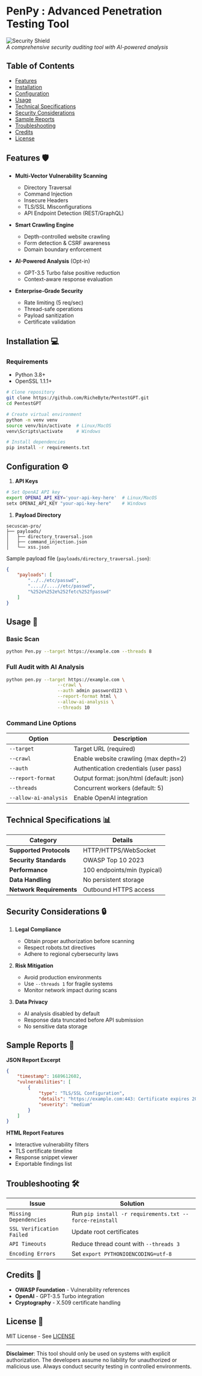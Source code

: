 # PenPy : Advanced Penetration Testing Tool

![Security Shield](https://img.icons8.com/color/96/000000/security-checked--v2.png)  
*A comprehensive security auditing tool with AI-powered analysis*

## Table of Contents
- [Features](#features)
- [Installation](#installation)
- [Configuration](#configuration)
- [Usage](#usage)
- [Technical Specifications](#technical-specifications)
- [Security Considerations](#security-considerations)
- [Sample Reports](#sample-reports)
- [Troubleshooting](#troubleshooting)
- [Credits](#credits)
- [License](#license)

## Features 🛡️
- **Multi-Vector Vulnerability Scanning**
  - Directory Traversal
  - Command Injection
  - Insecure Headers
  - TLS/SSL Misconfigurations
  - API Endpoint Detection (REST/GraphQL)
  
- **Smart Crawling Engine**
  - Depth-controlled website crawling
  - Form detection & CSRF awareness
  - Domain boundary enforcement

- **AI-Powered Analysis** (Opt-in)
  - GPT-3.5 Turbo false positive reduction
  - Context-aware response evaluation

- **Enterprise-Grade Security**
  - Rate limiting (5 req/sec)
  - Thread-safe operations
  - Payload sanitization
  - Certificate validation

## Installation 💻

### Requirements
- Python 3.8+
- OpenSSL 1.1.1+

```bash
# Clone repository
git clone https://github.com/RicheByte/PentestGPT.git
cd PentestGPT

# Create virtual environment
python -m venv venv
source venv/bin/activate  # Linux/MacOS
venv\Scripts\activate     # Windows

# Install dependencies
pip install -r requirements.txt
```

## Configuration ⚙️

1. **API Keys**
```bash
# Set OpenAI API key
export OPENAI_API_KEY='your-api-key-here'  # Linux/MacOS
setx OPENAI_API_KEY "your-api-key-here"    # Windows
```

1. **Payload Directory**
```
secuscan-pro/
├── payloads/
│   ├── directory_traversal.json
│   ├── command_injection.json
│   └── xss.json
```

Sample payload file (`payloads/directory_traversal.json`):
```json
{
    "payloads": [
        "../../etc/passwd",
        "....//....//etc/passwd",
        "%252e%252e%252fetc%252fpasswd"
    ]
}
```

## Usage 🚀

### Basic Scan
```bash
python Pen.py --target https://example.com --threads 8
```

### Full Audit with AI Analysis
```bash
python pen.py --target https://example.com \
                   --crawl \
                   --auth admin password123 \
                   --report-format html \
                   --allow-ai-analysis \
                   --threads 10
```

### Command Line Options
| Option | Description |
|--------|-------------|
| `--target` | Target URL (required) |
| `--crawl` | Enable website crawling (max depth=2) |
| `--auth` | Authentication credentials (user pass) |
| `--report-format` | Output format: json/html (default: json) |
| `--threads` | Concurrent workers (default: 5) |
| `--allow-ai-analysis` | Enable OpenAI integration |

## Technical Specifications 📊

| Category | Details |
|----------|---------|
| **Supported Protocols** | HTTP/HTTPS/WebSocket |
| **Security Standards** | OWASP Top 10 2023 |
| **Performance** | 100 endpoints/min (typical) |
| **Data Handling** | No persistent storage |
| **Network Requirements** | Outbound HTTPS access |

## Security Considerations 🔒

1. **Legal Compliance**
   - Obtain proper authorization before scanning
   - Respect robots.txt directives
   - Adhere to regional cybersecurity laws

2. **Risk Mitigation**
   - Avoid production environments
   - Use `--threads 1` for fragile systems
   - Monitor network impact during scans

3. **Data Privacy**
   - AI analysis disabled by default
   - Response data truncated before API submission
   - No sensitive data storage

## Sample Reports 📄

**JSON Report Excerpt**
```json
{
    "timestamp": 1689612602,
    "vulnerabilities": [
        {
            "type": "TLS/SSL Configuration",
            "details": "https://example.com:443: Certificate expires 2023-12-31",
            "severity": "medium"
        }
    ]
}
```

**HTML Report Features**
- Interactive vulnerability filters
- TLS certificate timeline
- Response snippet viewer
- Exportable findings list

## Troubleshooting 🛠️

| Issue | Solution |
|-------|----------|
| `Missing Dependencies` | Run `pip install -r requirements.txt --force-reinstall` |
| `SSL Verification Failed` | Update root certificates |
| `API Timeouts` | Reduce thread count with `--threads 3` |
| `Encoding Errors` | Set `export PYTHONIOENCODING=utf-8` |

## Credits 👏

- **OWASP Foundation** - Vulnerability references
- **OpenAI** - GPT-3.5 Turbo integration
- **Cryptography** - X.509 certificate handling

## License 📜

MIT License - See [LICENSE](LICENSE) 

---

**Disclaimer**: This tool should only be used on systems with explicit authorization. The developers assume no liability for unauthorized or malicious use. Always conduct security testing in controlled environments.
